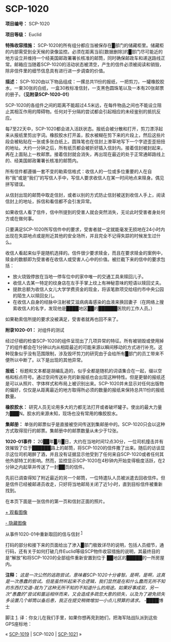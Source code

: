 # SCP-1020
                        


**项目编号：** SCP-1020

**项目等级：** Euclid

**特殊收容措施：** SCP-1020的所有组分都应当被保存在█部门的储藏柜里。储藏柜的内部需受到全天候的录像监控。必须在距离当前[数据删除]的█部门尽可能近的地方设立并维持一个经美国邮政署署长核准的邮筒，同时确保邮政车和递送路线正常。邮箱应当随着SCP-1020的活动状态被清空，产生的信件必须被阅读和销毁，除非信件里的细节信息具有进行进一步调查的价值。

**描述：** SCP-1020由以下物品组成：一摞总共11份的报纸，一把剪刀，一罐橡胶胶水，一束30张的白纸，一盒30枚标准信封，一支黑色圆珠笔以及一本有20张邮票的册子。**（见附录SCP-1020-01）** 

SCP-1020的各组件之间的距离不能超过4.5米远，在每件物品之间也不能设立阻止其相互作用的障碍物。任何对于分隔的尝试都会引起相应的未经鉴别的抵抗反应。

每7至22天中，SCP-1020都会进入活跃状态。报纸会被分散和打开，剪刀漂浮起来从报纸里剪出字词。橡胶胶水打开盖，胶水被糊在剪下来的片段上，然后这些片段会被粘贴在一张或多张白纸上。圆珠笔也在信封上潦草地写下一个字迹歪歪扭扭的地址。大约一分钟之后，所有纸页都会被折好插入信封内。接着信封被封起来，再在上面贴上一枚邮票。接着信封就会消失，再出现在最近的处于正常通邮路线上的、经美国邮政署署长核准的邮筒内。

所有信件都遵循一套不变的勒索信格式：收信人的一位或多位重要的人在自称“我”或是“我们”的写信人手中，写信人要求收信人在某一时间地点来赎身。偶见拼写错误。

从信封出现的邮筒中取走信封，或者以别的方式防止信封被送到收信人手上，阅读信封上的地址，拆信和看信都不会引发异常。

如果收信人看了信件，信中所提到的受害人就会突然消失，无论此时受害者身处何方或在做何事。

只要满足SCP-1020所写信件中的要求，受害者就一定就能毫发无损地在24小时内出现在失踪地点或是附近其他的安全场所，并且完全不记得失踪的时候发生过什么。

收信人看起来似乎是随机选择的。信件很少要求赎金，而且在要求赎金的案例中，赎金的数额即为受害者在收信人或受害人心中的价值。被拦截下来的信中的要求包括：

- 放火烧毁停放在当地一停车位中的家中唯一的交通工具来赎回儿子。
- 收信人去某一特定的纹身店在左手手掌上纹上有神秘意味的短语以赎回丈夫。
- 提款总额为收信人女儿大学学费资金的现金，将该笔款项交给纽约市中央公园的陌生人以赎回女儿。
- 在收信人自身的经脉中注射被艾滋病病毒感染的血液来换回妻子（在网络上搜索收信人的名字，发现他是████地区██的██████医院的工作人员。）

如果勒索信所提的要求没被满足，受害者就再也回不来了。

**附录1020-01：** 对组件的测试

经过仔细的检查SCP-1020的组件呈现出了几项异常的特征。所有被销毁或使用掉了的组件都会在1分钟以内从相距最近的可能来源以瞬间移动的方式进行补充。这种现象似乎没有范围限制，涉及毁坏剪刀的研究由于会给所有█部门的员工带来不便所以中断了。以下是出现的其他异常。

**报纸：** 标题和文本都是胡编乱造的，似乎全都是随机的词语集合在一起，缀以空格和标点符号。通过空间传送补充的新报纸也会出现这种特性。但是更替的报纸还是可以从照片、字体样式和布局上被识别出来。SCP-1020并未显示对任何出版物的偏好，仅仅是从距离最近的地方取得所必须的数量的报纸来保持总共11份的报纸数量。

**橡胶胶水：** 研究人员无论用多大的力都无法打开或者破坏罐子。使出的最大力量为███N。胶水的来源未知，现场也没有常用的橡胶胶水。

**集邮册：** 单张的邮票似乎是直接被空间传送到集邮册中的。SCP-1020只会以这种方式取得现行的邮票。集邮册中的邮票数量从未少于12张。

**1020-01事件：** 20██年█月█日，大约在当地时间12点30分，一位司机撞击并有效摧毁了位于██████路上的邮筒，将SCP-1020的信件撒了出来。随后的访谈显示这位司机喝醉了酒，并且没有证据显示他受到了任何来自SCP-1020或者任何其他外部特工的影响。然而，监控显示SCP-1020在4秒钟内开始变得极度活跃，在2分钟之内起草并传送了一封██页的信件。

先前已调查得知了附近最近的另一个邮筒，一位特遣队人员被派遣去回收信件。但是信件已经被邮递员收走，只好将当地邮局关闭了近1小时，直到目标信件被重新找到。

在本页下面是一张信件的第一页和信封正面的照片。


<a shape='rect' class='collapsible-block-link' href='javascript:;'>+&#160;&#35266;&#30475;&#22270;&#20687;</a>

<a shape='rect' class='collapsible-block-link' href='javascript:;'>-&#160;&#38544;&#34255;&#22270;&#20687;</a>



从事件1020-01中重新取回的信与信封<sup class='footnoteref'>
 <a shape='rect' class='footnoteref' id='footnoteref-1' href='javascript:;' onclick='WIKIDOT.page.utils.scrollToReference(&apos;footnote-1&apos;)'>1</a>
</sup>



打码的部分和接下来的页面给出了渗入█部门极致详尽的说明，包括人员细节，通行码，还有关于如何打破几件Euclid等级SCP物件收容措施的说明，其最终目的是“解放”和将SCP-1020的全部组件重新安置到位于 ██地区的█████的一所房屋内。

**注释：**  *这是一次公然的逃跑尝试，意味着SCP-1020十分睿智。是啊，是啊，这真是一次愚蠢的尝试。但是虽然听起来不合逻辑，我们显然是在和什么蠢而无所不知的东西打交道-就为了这种无所不知的不知道什么的用途。如果好事成双，另一次“愚蠢的”尝试和噩运相伴而来，又会造成多疏忽大意的损失，以及为了避免损失多设置几个邮筒以备后患，我正在提交稍微增加一小点儿预算的请求。* -████博士





脚注
<a shape='rect' href='javascript:;' onclick='WIKIDOT.page.utils.scrollToReference(&apos;footnoteref-1&apos;)'>1</a>. 译：你女儿在我们手里，如果你想再見到她们，把海军陆战队派到这些GPS座标地：



« [SCP-1019](/scp-1019) | SCP-1020 | [SCP-1021](/scp-1021) »





                    